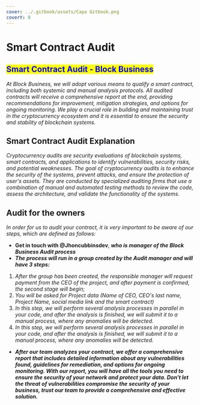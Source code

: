 ```yaml
---
cover: ../.gitbook/assets/Capa Gitbook.png
coverY: 0
---
```


# Smart Contract Audit

## <mark style="color:blue;">Smart Contract Audit - Block Business</mark>

_At Block Business, we will adopt various means to qualify a smart contract, including both systemic and manual analysis protocols. All audited contracts will receive a comprehensive report at the end, providing recommendations for improvement, mitigation strategies, and options for ongoing monitoring. We play a crucial role in building and maintaining trust in the cryptocurrency ecosystem and it is essential to ensure the security and stability of blockchain systems._

## Smart Contract Audit Explanation

_Cryptocurrency audits are security evaluations of blockchain systems, smart contracts, and applications to identify vulnerabilities, security risks, and potential weaknesses. The goal of cryptocurrency audits is to enhance the security of the systems, prevent attacks, and ensure the protection of user's assets. They are conducted by specialized auditing firms that use a combination of manual and automated testing methods to review the code, assess the architecture, and validate the functionality of the systems._

## Audit for the owners

_In order for us to audit your contract, it is very important to be aware of our steps, which are defined as follows:_

* **Get in touch with @Jhoncubbinsdev**, _**who is manager of the Block Business Audit process**_
* _**The process will run in a group created by the Audit manager and will have 3 steps:**_

1. _After the group has been created, the responsible manager will request payment from the CEO of the project, and after payment is confirmed, the second stage will begin;_
2. _You will be asked for Project data (Name of CEO, CEO's last name, Project Name, social media link and the smart contract)_
3. _In this step, we will perform several analysis processes in parallel in your code, and after the analysis is finished, we will submit it to a manual process, where any anomalies will be detected._
4. _In this step, we will perform several analysis processes in parallel in your code, and after the analysis is finished, we will submit it to a manual process, where any anomalies will be detected._

* _**After our team analyzes your contract, we offer a comprehensive report that includes detailed information about any vulnerabilities found, guidelines for remediation, and options for ongoing monitoring. With our report, you will have all the tools you need to ensure the security of your network and protect your data. Don't let the threat of vulnerabilities compromise the security of your business, trust our team to provide a comprehensive and effective solution.**_
